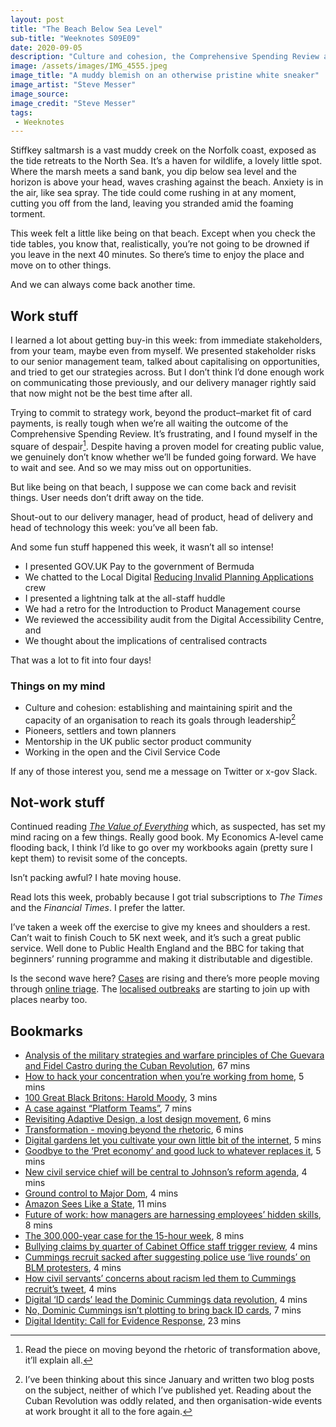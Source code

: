 ```yaml
---
layout: post
title: "The Beach Below Sea Level"
sub-title: "Weeknotes S09E09"
date: 2020-09-05
description: "Culture and cohesion, the Comprehensive Spending Review and the Square of Despair."
image: /assets/images/IMG_4555.jpeg
image_title: "A muddy blemish on an otherwise pristine white sneaker"
image_artist: "Steve Messer"
image_source: 
image_credit: "Steve Messer"
tags:
 - Weeknotes
---
```


Stiffkey saltmarsh is a vast muddy creek on the Norfolk coast, exposed as the tide retreats to the North Sea. It’s a haven for wildlife, a lovely little spot. Where the marsh meets a sand bank, you dip below sea level and the horizon is above your head, waves crashing against the beach. Anxiety is in the air, like sea spray. The tide could come rushing in at any moment, cutting you off from the land, leaving you stranded amid the foaming torment.

This week felt a little like being on that beach. Except when you check the tide tables, you know that, realistically, you’re not going to be drowned if you leave in the next 40 minutes. So there’s time to enjoy the place and move on to other things.

And we can always come back another time.

## Work stuff

I learned a lot about getting buy-in this week: from immediate stakeholders, from your team, maybe even from myself. We presented stakeholder risks to our senior management team, talked about capitalising on opportunities, and tried to get our strategies across. But I don’t think I’d done enough work on communicating those previously, and our delivery manager rightly said that now might not be the best time after all.

Trying to commit to strategy work, beyond the product–market fit of card payments, is really tough when we’re all waiting the outcome of the Comprehensive Spending Review. It’s frustrating, and I found myself in the square of despair[^1]. Despite having a proven model for creating public value, we genuinely don’t know whether we’ll be funded going forward. We have to wait and see. And so we may miss out on opportunities.

But like being on that beach, I suppose we can come back and revisit things. User needs don’t drift away on the tide.

Shout-out to our delivery manager, head of product, head of delivery and head of technology this week: you’ve all been fab.

And some fun stuff happened this week, it wasn’t all so intense!

- I presented GOV.UK Pay to the government of Bermuda
- We chatted to the Local Digital [Reducing Invalid Planning Applications](https://www.ripa.digital) crew
- I presented a lightning talk at the all-staff huddle
- We had a retro for the Introduction to Product Management course
- We reviewed the accessibility audit from the Digital Accessibility Centre, and
- We thought about the implications of centralised contracts

That was a lot to fit into four days!

### Things on my mind

- Culture and cohesion: establishing and maintaining spirit and the capacity of an organisation to reach its goals through leadership[^2]
- Pioneers, settlers and town planners
- Mentorship in the UK public sector product community
- Working in the open and the Civil Service Code

If any of those interest you, send me a message on Twitter or x-gov Slack.

## Not-work stuff

Continued reading [*The Value of Everything*](https://marianamazzucato.com/publications/books/value-of-everything/) which, as suspected, has set my mind racing on a few things. Really good book. My Economics A-level came flooding back, I think I’d like to go over my workbooks again (pretty sure I kept them) to revisit some of the concepts.

Isn’t packing awful? I hate moving house.

Read lots this week, probably because I got trial subscriptions to *The Times* and the *Financial Times*. I prefer the latter.

I’ve taken a week off the exercise to give my knees and shoulders a rest. Can’t wait to finish Couch to 5K next week, and it’s such a great public service. Well done to Public Health England and the BBC for taking that beginners’ running programme and making it distributable and digestible.

Is the second wave here? [Cases](https://web.archive.org/web/20200905090551/http://web.archive.org/screenshot/https://coronavirus.data.gov.uk/) are rising and there’s more people moving through [online triage](https://web.archive.org/web/20200905090836/http://web.archive.org/screenshot/https://russss.github.io/covidtracker/index.html). The [localised outbreaks](https://web.archive.org/web/20200905090910/http://web.archive.org/screenshot/https://russss.github.io/covidtracker/map.html) are starting to join up with places nearby too.

## Bookmarks

- [Analysis of the military strategies and warfare principles of Che Guevara and Fidel Castro during the Cuban Revolution](https://apps.dtic.mil/dtic/tr/fulltext/u2/a156114.pdf), 67 mins
- [How to hack your concentration when you’re working from home](https://www.wired.co.uk/article/how-to-concentrate-pomodoro-wfh), 5 mins
- [100 Great Black Britons: Harold Moody](https://100greatblackbritons.com/bios/harold_moody.html), 3 mins
- [A case against “Platform Teams”](https://kislayverma.com/organizations/a-case-against-platform-teams/), 7 mins
- [Revisiting Adaptive Design, a lost design movement](http://interconnected.org/home/2020/08/26/adaptive_design), 6 mins
- [Transformation - moving beyond the rhetoric](https://www.paulshetler.com/pauls-blog1/2017/7/9/transformation-moving-beyond-the-rhetoric), 6 mins
- [Digital gardens let you cultivate your own little bit of the internet](https://www.technologyreview.com/2020/09/03/1007716/digital-gardens-let-you-cultivate-your-own-little-bit-of-the-internet/), 5 mins
- [Goodbye to the ‘Pret economy’ and good luck to whatever replaces it](https://www.ft.com/content/d8eb62ef-a1cb-4597-867b-15a79dbdcd5d), 5 mins
- [New civil service chief will be central to Johnson’s reform agenda](https://on.ft.com/32OK5ea), 4 mins
- [Ground control to Major Dom](https://www.thetimes.co.uk/article/ground-control-to-major-dom-x5khj3qx5), 4 mins
- [Amazon Sees Like a State](https://diff.substack.com/p/amazon-sees-like-a-state), 11 mins
- [Future of work: how managers are harnessing employees’ hidden skills](https://on.ft.com/3jwT5eN), 8 mins
- [The 300,000-year case for the 15-hour week](https://www.ft.com/content/8dd71dc3-4566-48e0-a1d9-3e8bd2b3f60f), 8 mins
- [Bullying claims by quarter of Cabinet Office staff trigger review](https://www.thetimes.co.uk/article/bullying-claims-by-quarter-of-cabinet-office-staff-trigger-review-rs7t062jl), 4 mins
- [Cummings recruit sacked after suggesting police use ‘live rounds’ on BLM protesters](https://www.theguardian.com/politics/2020/sep/02/cummings-recruit-sacked-after-suggesting-police-use-live-rounds-on-blm-protesters), 4 mins
- [How civil servants’ concerns about racism led them to Cummings recruit’s tweet](https://www.theguardian.com/politics/2020/sep/02/how-civil-servants-concerns-about-racism-led-them-to-cummings-recruits-tweet), 4 mins
- [Digital ‘ID cards’ lead the Dominic Cummings data revolution](https://www.thetimes.co.uk/article/digital-id-cards-lead-the-dominic-cummings-data-revolution-v750fn3kt), 4 mins
- [No, Dominic Cummings isn’t plotting to bring back ID cards](https://www.wired.co.uk/article/digital-id-cards-uk), 7 mins
- [Digital Identity: Call for Evidence Response](https://www.gov.uk/government/consultations/digital-identity/outcome/digital-identity-call-for-evidence-response), 23 mins

[^1]: Read the piece on moving beyond the rhetoric of transformation above, it’ll explain all.

[^2]: I’ve been thinking about this since January and written two blog posts on the subject, neither of which I’ve published yet. Reading about the Cuban Revolution was oddly related, and then organisation-wide events at work brought it all to the fore again.
